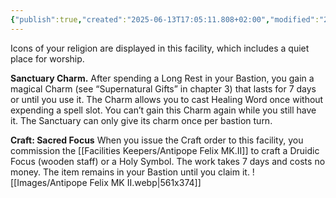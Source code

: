 ```yaml
---
{"publish":true,"created":"2025-06-13T17:05:11.808+02:00","modified":"2025-07-18T17:54:24.348+02:00","cssclasses":""}
---
```


Icons of your religion are displayed in this facility, which includes a quiet place for worship.

**Sanctuary Charm.** After spending a Long Rest in your Bastion, you gain a magical Charm (see “Supernatural Gifts” in chapter 3) that lasts for 7 days or until you use it. The Charm allows you to cast Healing Word once without expending a spell slot. You can’t gain this Charm again while you still have it. The Sanctuary can only give its charm once per bastion turn.

**Craft: Sacred Focus** When you issue the Craft order to this facility, you commission the [[Facilities Keepers/Antipope Felix MK.II]] to craft a Druidic Focus (wooden staff) or a Holy Symbol. The work takes 7 days and costs no money. The item remains in your Bastion until you claim it.
![[Images/Antipope Felix MK II.webp|561x374]]